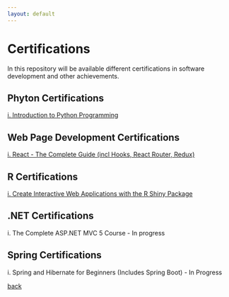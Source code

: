 ```yaml
---
layout: default
---
```


# Certifications
In this repository will be available different certifications in software development and other achievements.

## Phyton Certifications
[i. Introduction to Python Programming](https://udemy-certificate.s3.amazonaws.com/image/UC-3d300feb-f328-429d-bfbb-e96a1c509323.jpg)

## Web Page Development Certifications </h2>
[i. React - The Complete Guide (incl Hooks, React Router, Redux)](https://udemy-certificate.s3.amazonaws.com/image/UC-ec691a97-c66b-473d-a6b1-a79d7b199f6a.jpg)

## R Certifications
[i. Create Interactive Web Applications with the R Shiny Package](https://udemy-certificate.s3.amazonaws.com/image/UC-OTTKODPJ.jpg)

## .NET Certifications
i. The Complete ASP.NET MVC 5 Course - In progress

## Spring Certifications
i. Spring and Hibernate for Beginners (Includes Spring Boot) - In Progress


[back](./)